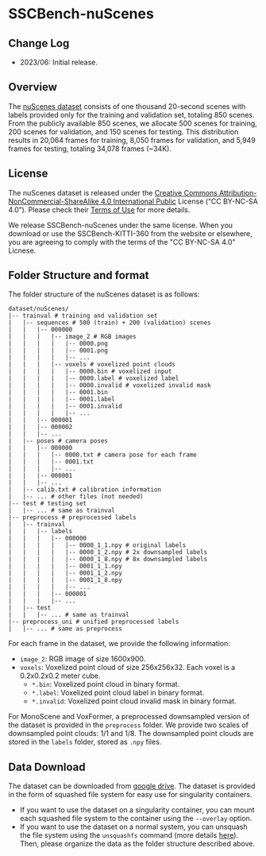 # SSCBench-nuScenes

## Change Log
* 2023/06: Initial release.

## Overview
The [nuScenes dataset](https://www.nuscenes.org/nuscenes) consists of one thousand 20-second scenes with labels provided only for the training and validation set, totaling 850 scenes. From the publicly available 850 scenes, we allocate 500 scenes for training, 200 scenes for validation, and 150 scenes for testing. This distribution results in 20,064 frames for training, 8,050 frames for validation, and 5,949 frames for testing, totaling 34,078 frames (~34K). 

## License
The nuScenes dataset is released under the [Creative Commons Attribution-NonCommercial-ShareAlike 4.0 International Public](https://creativecommons.org/licenses/by-nc-sa/4.0/legalcode) License (“CC BY-NC-SA 4.0”). Please check their [Terms of Use](https://www.nuscenes.org/terms-of-use) for more details.

We release SSCBench-nuScenes under the same license. When you download or use the SSCBench-KITTI-360 from the website or elsewhere, you are agreeing to comply with the terms of the "CC BY-NC-SA 4.0" Licnese.

## Folder Structure and format
The folder structure of the nuScenes dataset is as follows:
```
dataset/nuScenes/
|-- trainval # training and validation set
|   |-- sequences # 500 (train) + 200 (validation) scenes
|   |   |-- 000000
|   |   |   |-- image_2 # RGB images
|   |   |   |   |-- 0000.png
|   |   |   |   |-- 0001.png
|   |   |   |   |-- ...
|   |   |   |-- voxels # voxelized point clouds
|   |   |   |   |-- 0000.bin # voxelized input
|   |   |   |   |-- 0000.label # voxelized label
|   |   |   |   |-- 0000.invalid # voxelized invalid mask
|   |   |   |   |-- 0001.bin
|   |   |   |   |-- 0001.label
|   |   |   |   |-- 0001.invalid
|   |   |   |   |-- ...
|   |   |-- 000001
|   |   |-- 000002
|   |   |-- ...
|   |-- poses # camera poses
|   |   |-- 000000
|   |   |   |-- 0000.txt # camera pose for each frame
|   |   |   |-- 0001.txt
|   |   |   |-- ...
|   |   |-- 000001
|   |   |-- ...
|   |-- calib.txt # calibration information
|   |-- ... # other files (not needed)
|-- test # testing set
|   |-- ... # same as trainval
|-- preprocess # preprocessed labels
|   |-- trainval
|   |   |-- labels
|   |   |   |-- 000000
|   |   |   |   |-- 0000_1_1.npy # original labels
|   |   |   |   |-- 0000_1_2.npy # 2x downsampled labels
|   |   |   |   |-- 0000_1_8.npy # 8x downsampled labels
|   |   |   |   |-- 0001_1_1.npy
|   |   |   |   |-- 0001_1_2.npy
|   |   |   |   |-- 0001_1_8.npy
|   |   |   |   |-- ...
|   |   |   |-- 000001
|   |   |   |-- ...
|   |-- test
|   |   |-- ... # same as trainval
|-- preprocess_uni # unified preprocessed labels
|   |-- ... # same as preprocess
```

For each frame in the dataset, we provide the following information:
* `image_2`: RGB image of size 1600x900.
* `voxels`: Voxelized point cloud of size 256x256x32. Each voxel is a 0.2x0.2x0.2 meter cube.
    * `*.bin`: Voxelized point cloud in binary format.
    * `*.label`: Voxelized point cloud label in binary format.
    * `*.invalid`: Voxelized point cloud invalid mask in binary format.

For MonoScene and VoxFormer, a preprocessed downsampled version of the dataset is provided in the `preprocess` folder. We provide two scales of downsampled point clouds: 1/1 and 1/8. The downsampled point clouds are stored in the `labels` folder, stored as `.npy` files.

## Data Download
The dataset can be downloaded from [google drive](https://drive.google.com/drive/folders/1cERh6BgWM457t0pg08hLIKYMbsuandbv?usp=drive_link). The dataset is provided in the form of squashed file system for easy use for singularity containers. 
* If you want to use the dataset on a singularity container, you can mount each squashed file system to the container using the `--overlay` option.
* If you want to use the dataset on a normal system, you can unsquash the file system using the `unsquashfs` command (more details [here](https://manpages.ubuntu.com/manpages/focal/man1/unsquashfs.1.html)). Then, please organize the data as the folder structure described above.